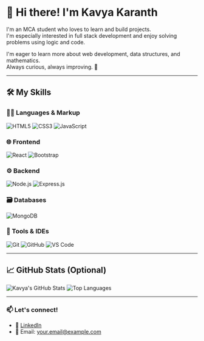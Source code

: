 # 👋 Hi there! I'm Kavya Karanth

I'm an MCA student who loves to learn and build projects.  
I'm especially interested in full stack development and enjoy solving problems using logic and code.

I'm eager to learn more about web development, data structures, and mathematics.  
Always curious, always improving. 🌱

---

## 🛠️ My Skills

### 👩‍💻 Languages & Markup
![HTML5](https://img.shields.io/badge/HTML-E34F26?style=for-the-badge&logo=html5&logoColor=white)
![CSS3](https://img.shields.io/badge/CSS-1572B6?style=for-the-badge&logo=css3&logoColor=white)
![JavaScript](https://img.shields.io/badge/JavaScript-F7DF1E?style=for-the-badge&logo=javascript&logoColor=black)

### 🌐 Frontend
![React](https://img.shields.io/badge/React-20232A?style=for-the-badge&logo=react&logoColor=61DAFB)
![Bootstrap](https://img.shields.io/badge/Bootstrap-7952B3?style=for-the-badge&logo=bootstrap&logoColor=white)

### ⚙️ Backend
![Node.js](https://img.shields.io/badge/Node.js-339933?style=for-the-badge&logo=nodedotjs&logoColor=white)
![Express.js](https://img.shields.io/badge/Express.js-000000?style=for-the-badge&logo=express&logoColor=white)

### 🗃️ Databases
![MongoDB](https://img.shields.io/badge/MongoDB-4EA94B?style=for-the-badge&logo=mongodb&logoColor=white)

### 🔧 Tools & IDEs
![Git](https://img.shields.io/badge/Git-F05032?style=for-the-badge&logo=git&logoColor=white)
![GitHub](https://img.shields.io/badge/GitHub-181717?style=for-the-badge&logo=github&logoColor=white)
![VS Code](https://img.shields.io/badge/VSCode-007ACC?style=for-the-badge&logo=visual-studio-code&logoColor=white)

---

## 📈 GitHub Stats (Optional)

![Kavya's GitHub Stats](https://github-readme-stats.vercel.app/api?username=KavyaKaranth&show_icons=true&theme=radical)
![Top Languages](https://github-readme-stats.vercel.app/api/top-langs/?username=KavyaKaranth&layout=compact&theme=radical)

---

### 📫 Let's connect!

- 💼 [LinkedIn](https://www.linkedin.com/in/your-link)
- 📧 Email: your.email@example.com
